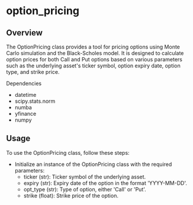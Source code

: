 # option_pricing

## Overview
The OptionPricing class provides a tool for pricing options using Monte Carlo simulation and the Black-Scholes model. It is designed to calculate option prices for both Call and Put options based on various parameters such as the underlying asset's ticker symbol, option expiry date, option type, and strike price.

Dependencies
- datetime
- scipy.stats.norm
- numba
- yfinance
- numpy

## Usage
To use the OptionPricing class, follow these steps:
- Initialize an instance of the OptionPricing class with the required parameters:
  * ticker (str): Ticker symbol of the underlying asset.
  * expiry (str): Expiry date of the option in the format 'YYYY-MM-DD'.
  * opt_type (str): Type of option, either 'Call' or 'Put'.
  * strike (float): Strike price of the option.
